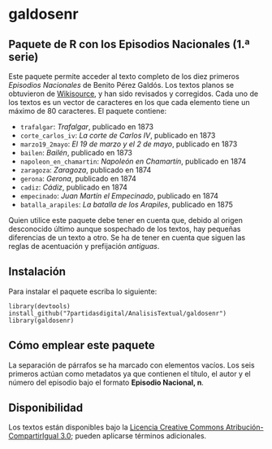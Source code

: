 
# galdosenr

## Paquete de R con los Episodios Nacionales (1.ª serie)


Este paquete permite acceder al texto completo de los diez primeros *Episodios Nacionales* de Benito Pérez Galdós. Los textos planos se obtuvieron de [Wikisource](https://es.wikisource.org/wiki/Episodios_nacionales), y han sido revisados y corregidos. Cada uno de los textos es un vector de caracteres en los que cada elemento tiene un máximo de 80 caracteres. El paquete contiene:

* `trafalgar`: *Trafalgar*, publicado en 1873
* `corte_carlos_iv`: *La corte de Carlos IV*, publicado en 1873
* `marzo19_2mayo`: *El 19 de marzo y el 2 de mayo*, publicado en 1873
* `bailen`: *Bailén*, publicado en 1873
* `napoleon_en_chamartin`: *Napoleón en Chamartín*, publicado en 1874
* `zaragoza`: *Zaragoza*, publicado en 1874
* `gerona`: *Gerona*, publicado en 1874
* `cadiz`: *Cádiz*, publicado en 1874
* `empecinado`: *Juan Martín el Empecinado*, publicado en 1874
* `batalla_arapiles`: *La batalla de los Arapiles*, publicado en 1875


Quien utilice este paquete debe tener en cuenta que, debido al origen desconocido último aunque sospechado de los textos, hay pequeñas diferencias de un texto a otro. Se ha de tener en cuenta que siguen las reglas de acentuación y prefijación *antiguas*.

## Instalación

Para instalar el paquete escriba lo siguiente:

```
library(devtools)
install_github("7partidasdigital/AnalisisTextual/galdosenr")
library(galdosenr)
```

## Cómo emplear este paquete
La separación de párrafos se ha marcado con elementos vacíos. Los seis primeros actúan como metadatos ya que contienen el título, el autor y el número del episodio bajo el formato **Episodio Nacional, n**.

## Disponibilidad
Los textos están disponibles bajo la [Licencia Creative Commons Atribución-CompartirIgual 3.0](https://creativecommons.org/licenses/by-sa/3.0/deed.es); pueden aplicarse términos adicionales.
